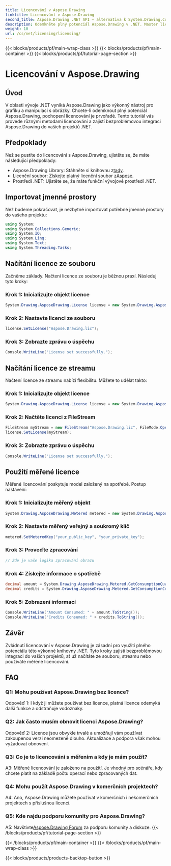 ```yaml
---
title: Licencování v Aspose.Drawing
linktitle: Licencování v Aspose.Drawing
second_title: Aspose.Drawing .NET API – alternativa k System.Drawing.Common
description: Odemkněte plný potenciál Aspose.Drawing v .NET. Master licencování pro bezproblémovou integraci. Stáhněte si nyní a pozvedněte svou grafiku a manipulaci s obrázky.
weight: 10
url: /cs/net/licensing/licensing/
---
```


{{< blocks/products/pf/main-wrap-class >}}
{{< blocks/products/pf/main-container >}}
{{< blocks/products/pf/tutorial-page-section >}}

# Licencování v Aspose.Drawing

## Úvod

V oblasti vývoje .NET vyniká Aspose.Drawing jako výkonný nástroj pro grafiku a manipulaci s obrázky. Chcete-li odemknout plný potenciál Aspose.Drawing, pochopení licencování je prvořadé. Tento tutoriál vás provede různými metodami licencování a zajistí bezproblémovou integraci Aspose.Drawing do vašich projektů .NET.

## Předpoklady

Než se pustíte do licencování s Aspose.Drawing, ujistěte se, že máte následující předpoklady:

-  Aspose.Drawing Library: Stáhněte si knihovnu z[tady](https://releases.aspose.com/drawing/net/).
-  Licenční soubor: Získejte platný licenční soubor z[Aspose](https://purchase.aspose.com/buy).
- Prostředí .NET: Ujistěte se, že máte funkční vývojové prostředí .NET.

## Importovat jmenné prostory

Než budeme pokračovat, je nezbytné importovat potřebné jmenné prostory do vašeho projektu:

```csharp
using System;
using System.Collections.Generic;
using System.IO;
using System.Linq;
using System.Text;
using System.Threading.Tasks;
```

## Načítání licence ze souboru

Začněme základy. Načtení licence ze souboru je běžnou praxí. Následuj tyto kroky:

### Krok 1: Inicializujte objekt licence

```csharp
System.Drawing.AsposeDrawing.License license = new System.Drawing.AsposeDrawing.License();
```

### Krok 2: Nastavte licenci ze souboru

```csharp
license.SetLicense("Aspose.Drawing.lic");
```

### Krok 3: Zobrazte zprávu o úspěchu

```csharp
Console.WriteLine("License set successfully.");
```

## Načítání licence ze streamu

Načtení licence ze streamu nabízí flexibilitu. Můžete to udělat takto:

### Krok 1: Inicializujte objekt licence

```csharp
System.Drawing.AsposeDrawing.License license = new System.Drawing.AsposeDrawing.License();
```

### Krok 2: Načtěte licenci z FileStream

```csharp
FileStream myStream = new FileStream("Aspose.Drawing.lic", FileMode.Open);
license.SetLicense(myStream);
```

### Krok 3: Zobrazte zprávu o úspěchu

```csharp
Console.WriteLine("License set successfully.");
```

## Použití měřené licence

Měřené licencování poskytuje model založený na spotřebě. Postup nastavení:

### Krok 1: Inicializujte měřený objekt

```csharp
System.Drawing.AsposeDrawing.Metered metered = new System.Drawing.AsposeDrawing.Metered();
```

### Krok 2: Nastavte měřený veřejný a soukromý klíč

```csharp
metered.SetMeteredKey("your_public_key", "your_private_key");
```

### Krok 3: Proveďte zpracování

```csharp
// Zde je vaše logika zpracování obrazu
```

### Krok 4: Získejte informace o spotřebě

```csharp
decimal amount = System.Drawing.AsposeDrawing.Metered.GetConsumptionQuantity();
decimal credits = System.Drawing.AsposeDrawing.Metered.GetConsumptionCredit();
```

### Krok 5: Zobrazení informací

```csharp
Console.WriteLine("Amount Consumed: " + amount.ToString());
Console.WriteLine("Credits Consumed: " + credits.ToString());
```

## Závěr

Zvládnutí licencování v Aspose.Drawing je zásadní pro využití plného potenciálu této výkonné knihovny .NET. Tyto kroky zajistí bezproblémovou integraci do vašich projektů, ať už načítáte ze souboru, streamu nebo používáte měřené licencování.

## FAQ

### Q1: Mohu používat Aspose.Drawing bez licence?

Odpověď 1: I když ji můžete používat bez licence, platná licence odemyká další funkce a odstraňuje vodoznaky.

### Q2: Jak často musím obnovit licenci Aspose.Drawing?

Odpověď 2: Licence jsou obvykle trvalé a umožňují vám používat zakoupenou verzi neomezeně dlouho. Aktualizace a podpora však mohou vyžadovat obnovení.

### Q3: Co je to licencování s měřením a kdy je mám použít?

A3: Měřené licencování je založeno na použití. Je vhodný pro scénáře, kdy chcete platit na základě počtu operací nebo zpracovaných dat.

### Q4: Mohu použít Aspose.Drawing v komerčních projektech?

A4: Ano, Aspose.Drawing můžete používat v komerčních i nekomerčních projektech s příslušnou licencí.

### Q5: Kde najdu podporu komunity pro Aspose.Drawing?

 A5: Navštivte[Aspose.Drawing Forum](https://forum.aspose.com/c/diagram/17) za podporu komunity a diskuze.
{{< /blocks/products/pf/tutorial-page-section >}}

{{< /blocks/products/pf/main-container >}}
{{< /blocks/products/pf/main-wrap-class >}}

{{< blocks/products/products-backtop-button >}}
